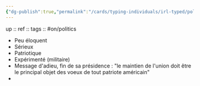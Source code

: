 ```yaml
---
{"dg-publish":true,"permalink":"/cards/typing-individuals/irl-typed/politiciens/presidents-us/george-washington/","created":"2022-12-22T17:17:17.272+01:00","updated":"2023-02-19T16:11:11.753+01:00"}
---
```


up :: 
ref :: 
tags :: #on/politics 

- Peu éloquent 
- Sérieux 
- Patriotique 
- Expérimenté (militaire)
- Message d'adieu, fin de sa présidence : "le maintien de l'union doit être le principal objet des voeux de tout patriote américain"
- 